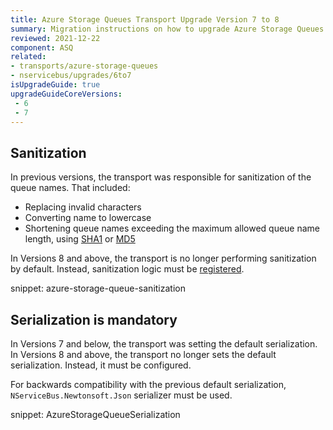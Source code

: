 ```yaml
---
title: Azure Storage Queues Transport Upgrade Version 7 to 8
summary: Migration instructions on how to upgrade Azure Storage Queues Transport from Version 7 to 8.
reviewed: 2021-12-22
component: ASQ
related:
- transports/azure-storage-queues
- nservicebus/upgrades/6to7
isUpgradeGuide: true
upgradeGuideCoreVersions:
 - 6
 - 7
---
```



## Sanitization

In previous versions, the transport was responsible for sanitization of the queue names. That included:

 * Replacing invalid characters
 * Converting name to lowercase
 * Shortening queue names exceeding the maximum allowed queue name length, using [SHA1](https://msdn.microsoft.com/en-us/library/system.security.cryptography.sha1.aspx) or [MD5](https://msdn.microsoft.com/en-us/library/system.security.cryptography.md5.aspx)

In Versions 8 and above, the transport is no longer performing sanitization by default. Instead, sanitization logic must be [registered](/transports/azure-storage-queues/sanitization.md).

snippet: azure-storage-queue-sanitization


## Serialization is mandatory

In Versions 7 and below, the transport was setting the default serialization. In Versions 8 and above, the transport no longer sets the default serialization. Instead, it must be configured. 

For backwards compatibility with the previous default serialization, `NServiceBus.Newtonsoft.Json` serializer must be used.

snippet: AzureStorageQueueSerialization
